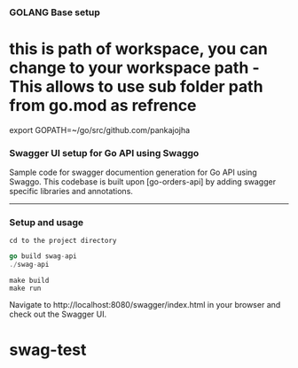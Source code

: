 ### GOLANG Base setup
# this is path of workspace, you can change to your workspace path - This allows to use sub folder path from go.mod as refrence 
export GOPATH=~/go/src/github.com/pankajojha  
 

### Swagger UI setup for Go API using Swaggo

Sample code for swagger documention generation for Go API using Swaggo. This codebase is built upon [go-orders-api] by adding swagger specific libraries and annotations.

***
### Setup and usage
```
cd to the project directory
```

```go
go build swag-api
./swag-api
```

``` make
make build 
make run
```


Navigate to http://localhost:8080/swagger/index.html in your browser and check out the Swagger UI.
# swag-test
